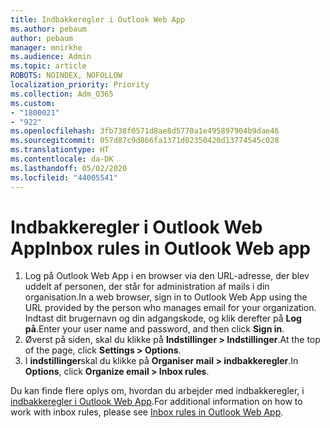 ```yaml
---
title: Indbakkeregler i Outlook Web App
ms.author: pebaum
author: pebaum
manager: mnirkhe
ms.audience: Admin
ms.topic: article
ROBOTS: NOINDEX, NOFOLLOW
localization_priority: Priority
ms.collection: Adm_O365
ms.custom:
- "1800021"
- "922"
ms.openlocfilehash: 3fb738f0571d8ae8d5770a1e495897904b9dae46
ms.sourcegitcommit: 057d87c9d866fa1371d02350420d13774545c028
ms.translationtype: HT
ms.contentlocale: da-DK
ms.lasthandoff: 05/02/2020
ms.locfileid: "44005541"
---
```

# <a name="inbox-rules-in-outlook-web-app"></a><span data-ttu-id="1873f-102">Indbakkeregler i Outlook Web App</span><span class="sxs-lookup"><span data-stu-id="1873f-102">Inbox rules in Outlook Web app</span></span>

1. <span data-ttu-id="1873f-103">Log på Outlook Web App i en browser via den URL-adresse, der blev uddelt af personen, der står for administration af mails i din organisation.</span><span class="sxs-lookup"><span data-stu-id="1873f-103">In a web browser, sign in to Outlook Web App using the URL provided by the person who manages email for your organization.</span></span> <span data-ttu-id="1873f-104">Indtast dit brugernavn og din adgangskode, og klik derefter på **Log på**.</span><span class="sxs-lookup"><span data-stu-id="1873f-104">Enter your user name and password, and then click **Sign in**.</span></span>
2. <span data-ttu-id="1873f-105">Øverst på siden, skal du klikke på **Indstillinger > Indstillinger**.</span><span class="sxs-lookup"><span data-stu-id="1873f-105">At the top of the page, click **Settings > Options**.</span></span>
3. <span data-ttu-id="1873f-106">I **indstillinger**skal du klikke på **Organiser mail > indbakkeregler**.</span><span class="sxs-lookup"><span data-stu-id="1873f-106">In **Options**, click **Organize email > Inbox rules**.</span></span>

<span data-ttu-id="1873f-107">Du kan finde flere oplys om, hvordan du arbejder med indbakkeregler, i [indbakkeregler i Outlook Web App](https://support.office.com/article/inbox-rules-in-outlook-web-app-edea3d17-00c9-434b-b9b7-26ee8d9f5622).</span><span class="sxs-lookup"><span data-stu-id="1873f-107">For additional information on how to work with inbox rules, please see [Inbox rules in Outlook Web App](https://support.office.com/article/inbox-rules-in-outlook-web-app-edea3d17-00c9-434b-b9b7-26ee8d9f5622).</span></span>
